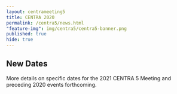 ```yaml
---
layout: centrameeting5
title: CENTRA 2020
permalink: /centra5/news.html
"feature-img": img/centra5/centra5-banner.png
published: true
hide: true
---
```


## New Dates

More details on specific dates for the 2021 CENTRA 5 Meeting and preceding 2020 events forthcoming.

